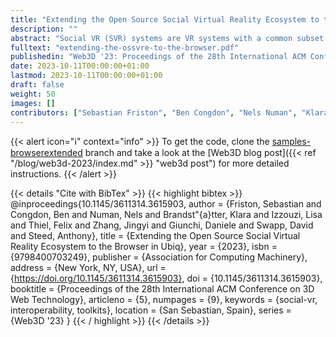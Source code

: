 ```yaml
---
title: "Extending the Open Source Social Virtual Reality Ecosystem to the Browser in Ubiq"
description: ""
abstract: "Social VR (SVR) systems are VR systems with a common subset of features facilitating unstructured social interaction. In the real world, social situations have many purposes, each with a different set of requirements, and roles its participants take - creator, moderator, performer, visitor, etc. Yet, common SVR systems typically offer only a single client to users. Even if there are versions for different platforms, there is a one-size-fits-all approach to the user experience. Consequently users need to employ workarounds or build their own functionality to support specific roles, where this is possible at all. We argue that platforms need to develop more open frameworks that support different processes and user interactions. One way to do this is through using appropriate web standards and an open messaging system in order to allow distributed clients that can leverage the strongest features of heterogeneous computing platforms. Supporting asymmetrical capabilities greatly increases the scope of supported virtual social interactions and potential use cases of SVR. We take a qualitative experimental approach to exploring cross platform support in this way, from a designers perspective. We use the open-source SDK Ubiq, and create a library that allows building Ubiq Peers using web standards and thus clients that can operate solely in a web browser or certain Javascript environments. We validate our approach by demonstrating six proof of concept demonstrators that would be difficult or impossible to achieve in most other SVR systems, and report on what we encountered for the benefit of other SVR designers."
fulltext: "extending-the-ossvre-to-the-browser.pdf"
publishedin: "Web3D '23: Proceedings of the 28th International ACM Conference on 3D Web Technology"
date: 2023-10-11T00:00:00+01:00
lastmod: 2023-10-11T00:00:00+01:00
draft: false
weight: 50
images: []
contributors: ["Sebastian Friston", "Ben Congdon", "Nels Numan", "Klara Brandstätter", "Lisa Izzouzi", "Felix Thiel", "Jingyi Zhang", "Daniele Giunchi", "David Swapp", "Anthony Steed"]
---
```


{{< alert icon="ℹ️" context="info" >}}
To get the code, clone the [samples-browserextended](https://github.com/UCL-VR/ubiq/tree/samples-browserextended) branch and
take a look at the [Web3D blog post]({{< ref "/blog/web3d-2023/index.md" >}} "web3d post") for more detailed instructions.
{{< /alert >}}

{{< details "Cite with BibTex" >}}
{{< highlight bibtex >}}
@inproceedings{10.1145/3611314.3615903,
author = {Friston, Sebastian and Congdon, Ben and Numan, Nels and Brandst\"{a}tter, Klara and Izzouzi, Lisa and Thiel, Felix and Zhang, Jingyi and Giunchi, Daniele and Swapp, David and Steed, Anthony},
title = {Extending the Open Source Social Virtual Reality Ecosystem to the Browser in Ubiq},
year = {2023},
isbn = {9798400703249},
publisher = {Association for Computing Machinery},
address = {New York, NY, USA},
url = {https://doi.org/10.1145/3611314.3615903},
doi = {10.1145/3611314.3615903},
booktitle = {Proceedings of the 28th International ACM Conference on 3D Web Technology},
articleno = {5},
numpages = {9},
keywords = {social-vr, interoperability, toolkits},
location = {San Sebastian, Spain},
series = {Web3D '23}
}
{{< / highlight >}}
{{< /details >}}
<br>